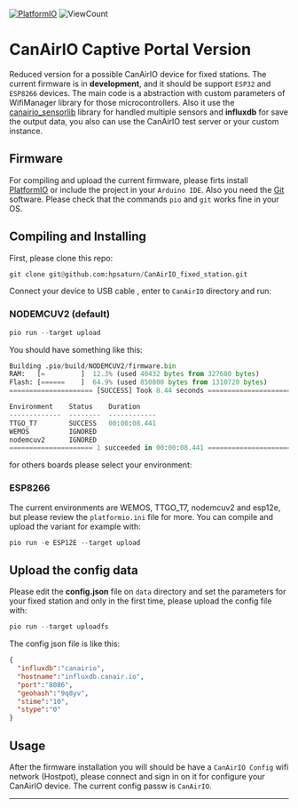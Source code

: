 [![PlatformIO](https://github.com/hpsaturn/CanAirIO_fixed_station/workflows/PlatformIO/badge.svg)](https://github.com/hpsaturn/CanAirIO_fixed_station/actions/) ![ViewCount](https://views.whatilearened.today/views/github/hpsaturn/CanAirIO_fixed_station.svg)

# CanAirIO Captive Portal Version

Reduced version for a possible CanAirIO device for fixed stations. The current firmware is in **development**, and it should be support `ESP32` and `ESP8266` devices. The main code is a abstraction with custom parameters of WifiManager library for those microcontrollers. Also it use the [canairio_sensorlib](https://github.com/kike-canaries/canairio_sensorlib) library for handled multiple sensors and **influxdb** for save the output data, you also can use the CanAirIO test server or your custom instance.

## Firmware

For compiling and upload the current firmware, please firts install [PlatformIO](https://platformio.org/install) or include the project in your `Arduino IDE`. Also you need the [Git](https://git-scm.com/downloads) software. Please check that the commands `pio` and `git` works fine in your OS.

## Compiling and Installing

First, please clone this repo:

```python
git clone git@github.com:hpsaturn/CanAirIO_fixed_station.git
```

Connect your device to USB cable , enter to `CanAirIO` directory and run:

### NODEMCUV2 (default)

```python
pio run --target upload
```

You should have something like this:

```python
Building .pio/build/NODEMCUV2/firmware.bin
RAM:   [=         ]  12.3% (used 40432 bytes from 327680 bytes)
Flash: [======    ]  64.9% (used 850800 bytes from 1310720 bytes)
===================== [SUCCESS] Took 8.44 seconds ======================

Environment    Status    Duration
-------------  --------  ------------
TTGO_T7        SUCCESS   00:00:08.441
WEMOS          IGNORED
nodemcuv2      IGNORED
===================== 1 succeeded in 00:00:08.441 ======================
```

for others boards please select your environment:

### ESP8266

The current environments are WEMOS, TTGO_T7, nodemcuv2 and esp12e, but please review the `platformio.ini` file for more.
You can compile and upload the variant for example with:

```python
pio run -e ESP12E --target upload
```

## Upload the config data

Please edit the **config.json** file on `data` directory and set the parameters for your fixed station and only in the first time, please upload the config file with:

```python
pio run --target uploadfs
```

The config json file is like this:

```json
{
  "influxdb":"canairio",
  "hostname":"influxdb.canair.io",
  "port":"8086",
  "geohash":"9q8yv",
  "stime":"10",
  "stype":"0"
}
```

## Usage

After the firmware installation you will should be have a `CanAirIO Config` wifi network (Hostpot), please connect and sign in on it for configure your CanAirIO device. The current config passw is `CanAirIO`.

---
